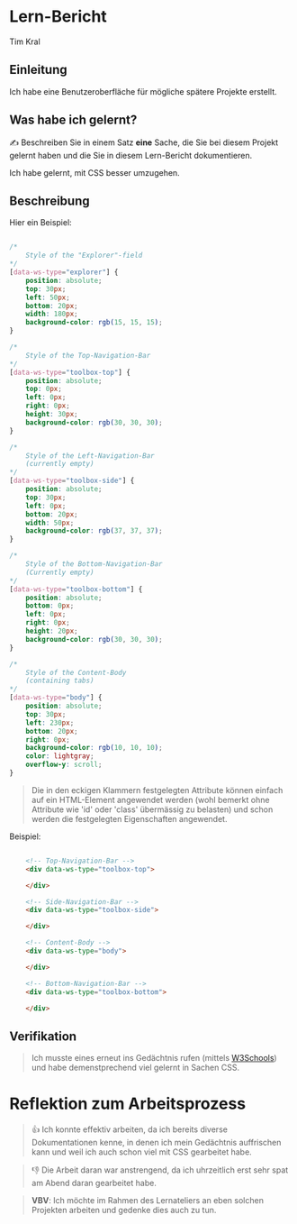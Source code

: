 # Lern-Bericht
Tim Kral

## Einleitung
Ich habe eine Benutzeroberfläche für mögliche spätere Projekte erstellt.

## Was habe ich gelernt?

✍️ Beschreiben Sie in einem Satz **eine** Sache, die Sie bei diesem Projekt gelernt haben und die Sie in diesem Lern-Bericht dokumentieren.

Ich habe gelernt, mit CSS besser umzugehen.

## Beschreibung
Hier ein Beispiel:
```css

/* 
    Style of the "Explorer"-field
*/
[data-ws-type="explorer"] {
    position: absolute;
    top: 30px;
    left: 50px;
    bottom: 20px;
    width: 180px;
    background-color: rgb(15, 15, 15);
}

/* 
    Style of the Top-Navigation-Bar
*/
[data-ws-type="toolbox-top"] {
    position: absolute;
    top: 0px;
    left: 0px;
    right: 0px;
    height: 30px;
    background-color: rgb(30, 30, 30);
}

/*
    Style of the Left-Navigation-Bar
    (currently empty)
*/
[data-ws-type="toolbox-side"] {
    position: absolute;
    top: 30px;
    left: 0px;
    bottom: 20px;
    width: 50px;
    background-color: rgb(37, 37, 37);
}

/*
    Style of the Bottom-Navigation-Bar
    (Currently empty)
*/
[data-ws-type="toolbox-bottom"] {
    position: absolute;
    bottom: 0px;
    left: 0px;
    right: 0px;
    height: 20px;
    background-color: rgb(30, 30, 30);
}

/*
    Style of the Content-Body
    (containing tabs)
*/
[data-ws-type="body"] {
    position: absolute;
    top: 30px;
    left: 230px;
    bottom: 20px;
    right: 0px;
    background-color: rgb(10, 10, 10);
    color: lightgray;
    overflow-y: scroll;
}

```
> Die in den eckigen Klammern festgelegten Attribute können einfach auf ein HTML-Element angewendet werden (wohl bemerkt ohne Attribute wie 'id' oder 'class' übermässig zu belasten) und schon werden die festgelegten Eigenschaften angewendet. 

Beispiel:

```html

    <!-- Top-Navigation-Bar -->
    <div data-ws-type="toolbox-top">

    </div>

    <!-- Side-Navigation-Bar -->
    <div data-ws-type="toolbox-side">

    </div>

    <!-- Content-Body -->
    <div data-ws-type="body">

    </div>

    <!-- Bottom-Navigation-Bar -->
    <div data-ws-type="toolbox-bottom">

    </div>


```

## Verifikation

> Ich musste eines erneut ins Gedächtnis rufen (mittels [W3Schools](https://www.w3schools.com/)) und habe demenstprechend viel gelernt in Sachen CSS.

# Reflektion zum Arbeitsprozess

> 👍 Ich konnte effektiv arbeiten, da ich bereits diverse Dokumentationen kenne, in denen ich mein Gedächtnis auffrischen kann und weil ich auch schon viel mit CSS gearbeitet habe.

> 👎 Die Arbeit daran war anstrengend, da ich uhrzeitlich erst sehr spat am Abend daran gearbeitet habe.

> **VBV**: Ich möchte im Rahmen des Lernateliers an eben solchen Projekten arbeiten und gedenke dies auch zu tun.
